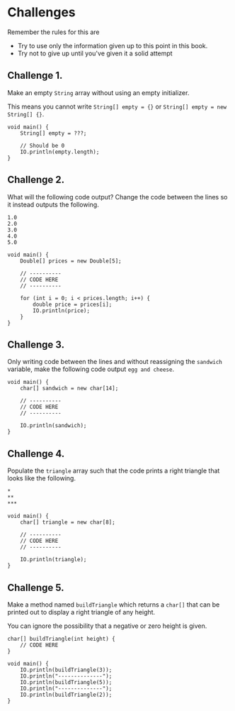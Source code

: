 # Challenges

Remember the rules for this are

- Try to use only the information given up to this point in this book.
- Try not to give up until you've given it a solid attempt

## Challenge 1.

Make an empty `String` array without using an empty initializer.

This means you cannot write `String[] empty = {}` or `String[] empty = new String[] {}`.

```java,editable
void main() {
    String[] empty = ???;

    // Should be 0
    IO.println(empty.length);
}
```

## Challenge 2.

What will the following code output? Change the code
between the lines so it instead outputs the following. 

```
1.0
2.0
3.0
4.0
5.0
```


```java,editable
void main() {
    Double[] prices = new Double[5];

    // ----------
    // CODE HERE
    // ----------

    for (int i = 0; i < prices.length; i++) {
        double price = prices[i];
        IO.println(price);
    }
}
```

## Challenge 3.

Only writing code between the lines and without reassigning the `sandwich` variable,
make the following code output `egg and cheese`.

```java,editable
void main() {
    char[] sandwich = new char[14];

    // ----------
    // CODE HERE
    // ----------

    IO.println(sandwich);
}
```

## Challenge 4.

Populate the `triangle` array such that the code
prints a right triangle that looks like the following.

```
*
**
***
```

```java,editable
void main() {
    char[] triangle = new char[8];

    // ----------
    // CODE HERE
    // ----------

    IO.println(triangle);
}
```

## Challenge 5.

Make a method named `buildTriangle` which returns a `char[]`
that can be printed out to display a right triangle of any height.

You can ignore the possibility that a negative or zero height is given.

```java,editable
char[] buildTriangle(int height) {
    // CODE HERE
}

void main() {
    IO.println(buildTriangle(3));
    IO.println("--------------");
    IO.println(buildTriangle(5));
    IO.println("--------------");
    IO.println(buildTriangle(2));
}
```